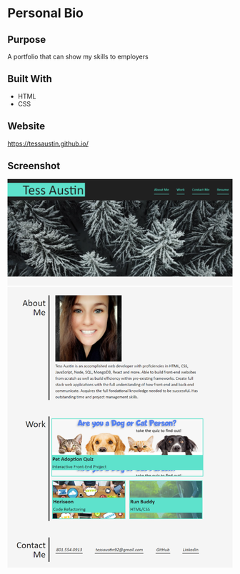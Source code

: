 # Personal Bio

## Purpose 
A portfolio that can show my skills to employers

## Built With 
* HTML
* CSS 

## Website
https://tessaustin.github.io/

## Screenshot 
![img](assets/images/screenshot1.png)
![continued](assets/images/screenshot3.png)
